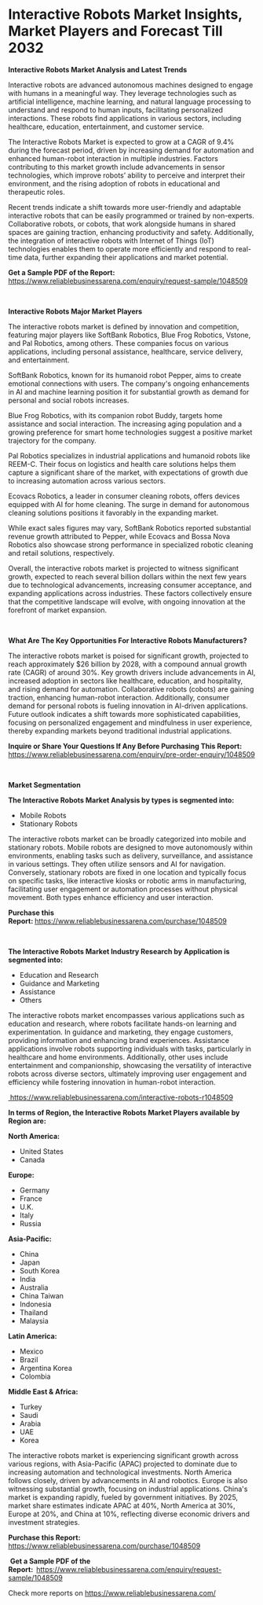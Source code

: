 <p><h1>Interactive Robots Market Insights, Market Players and Forecast Till 2032</h1></p><p><strong>Interactive Robots Market Analysis and Latest Trends</strong></p>
<p><p>Interactive robots are advanced autonomous machines designed to engage with humans in a meaningful way. They leverage technologies such as artificial intelligence, machine learning, and natural language processing to understand and respond to human inputs, facilitating personalized interactions. These robots find applications in various sectors, including healthcare, education, entertainment, and customer service.</p><p>The Interactive Robots Market is expected to grow at a CAGR of 9.4% during the forecast period, driven by increasing demand for automation and enhanced human-robot interaction in multiple industries. Factors contributing to this market growth include advancements in sensor technologies, which improve robots’ ability to perceive and interpret their environment, and the rising adoption of robots in educational and therapeutic roles. </p><p>Recent trends indicate a shift towards more user-friendly and adaptable interactive robots that can be easily programmed or trained by non-experts. Collaborative robots, or cobots, that work alongside humans in shared spaces are gaining traction, enhancing productivity and safety. Additionally, the integration of interactive robots with Internet of Things (IoT) technologies enables them to operate more efficiently and respond to real-time data, further expanding their applications and market potential.</p></p>
<p><strong>Get a Sample PDF of the Report:&nbsp;</strong> <a href="https://www.reliablebusinessarena.com/enquiry/request-sample/1048509?utm_campaign=2488&utm_medium=2&utm_source=Github&utm_content=ia&utm_term=10042025&utm_id=interactive-robots">https://www.reliablebusinessarena.com/enquiry/request-sample/1048509</a></p>
<p>&nbsp;</p>
<p><strong>Interactive Robots Major Market Players</strong></p>
<p><p>The interactive robots market is defined by innovation and competition, featuring major players like SoftBank Robotics, Blue Frog Robotics, Vstone, and Pal Robotics, among others. These companies focus on various applications, including personal assistance, healthcare, service delivery, and entertainment.</p><p>SoftBank Robotics, known for its humanoid robot Pepper, aims to create emotional connections with users. The company's ongoing enhancements in AI and machine learning position it for substantial growth as demand for personal and social robots increases.</p><p>Blue Frog Robotics, with its companion robot Buddy, targets home assistance and social interaction. The increasing aging population and a growing preference for smart home technologies suggest a positive market trajectory for the company.</p><p>Pal Robotics specializes in industrial applications and humanoid robots like REEM-C. Their focus on logistics and health care solutions helps them capture a significant share of the market, with expectations of growth due to increasing automation across various sectors.</p><p>Ecovacs Robotics, a leader in consumer cleaning robots, offers devices equipped with AI for home cleaning. The surge in demand for autonomous cleaning solutions positions it favorably in the expanding market.</p><p>While exact sales figures may vary, SoftBank Robotics reported substantial revenue growth attributed to Pepper, while Ecovacs and Bossa Nova Robotics also showcase strong performance in specialized robotic cleaning and retail solutions, respectively.</p><p>Overall, the interactive robots market is projected to witness significant growth, expected to reach several billion dollars within the next few years due to technological advancements, increasing consumer acceptance, and expanding applications across industries. These factors collectively ensure that the competitive landscape will evolve, with ongoing innovation at the forefront of market expansion.</p></p>
<p>&nbsp;</p>
<p><strong>What Are The Key Opportunities For Interactive Robots Manufacturers?</strong></p>
<p><p>The interactive robots market is poised for significant growth, projected to reach approximately $26 billion by 2028, with a compound annual growth rate (CAGR) of around 30%. Key growth drivers include advancements in AI, increased adoption in sectors like healthcare, education, and hospitality, and rising demand for automation. Collaborative robots (cobots) are gaining traction, enhancing human-robot interaction. Additionally, consumer demand for personal robots is fueling innovation in AI-driven applications. Future outlook indicates a shift towards more sophisticated capabilities, focusing on personalized engagement and mindfulness in user experience, thereby expanding markets beyond traditional industrial applications.</p></p>
<p><strong>Inquire or Share Your Questions If Any Before Purchasing This Report:</strong> <a href="https://www.reliablebusinessarena.com/enquiry/pre-order-enquiry/1048509?utm_campaign=2488&utm_medium=2&utm_source=Github&utm_content=ia&utm_term=10042025&utm_id=interactive-robots">https://www.reliablebusinessarena.com/enquiry/pre-order-enquiry/1048509</a></p>
<p>&nbsp;</p>
<p><strong>Market Segmentation</strong></p>
<p><strong>The Interactive Robots Market Analysis by types is segmented into:</strong></p>
<p><ul><li>Mobile Robots</li><li>Stationary Robots</li></ul></p>
<p><p>The interactive robots market can be broadly categorized into mobile and stationary robots. Mobile robots are designed to move autonomously within environments, enabling tasks such as delivery, surveillance, and assistance in various settings. They often utilize sensors and AI for navigation. Conversely, stationary robots are fixed in one location and typically focus on specific tasks, like interactive kiosks or robotic arms in manufacturing, facilitating user engagement or automation processes without physical movement. Both types enhance efficiency and user interaction.</p></p>
<p><strong>Purchase this Report:&nbsp;</strong><a href="https://www.reliablebusinessarena.com/purchase/1048509?utm_campaign=2488&utm_medium=2&utm_source=Github&utm_content=ia&utm_term=10042025&utm_id=interactive-robots">https://www.reliablebusinessarena.com/purchase/1048509</a></p>
<p>&nbsp;</p>
<p><strong>The Interactive Robots Market Industry Research by Application is segmented into:</strong></p>
<p><ul><li>Education and Research</li><li>Guidance and Marketing</li><li>Assistance</li><li>Others</li></ul></p>
<p><p>The interactive robots market encompasses various applications such as education and research, where robots facilitate hands-on learning and experimentation. In guidance and marketing, they engage customers, providing information and enhancing brand experiences. Assistance applications involve robots supporting individuals with tasks, particularly in healthcare and home environments. Additionally, other uses include entertainment and companionship, showcasing the versatility of interactive robots across diverse sectors, ultimately improving user engagement and efficiency while fostering innovation in human-robot interaction.</p></p>
<p><a href="https://www.reliablebusinessarena.com/interactive-robots-r1048509?utm_campaign=2488&utm_medium=2&utm_source=Github&utm_content=ia&utm_term=10042025&utm_id=interactive-robots">&nbsp;https://www.reliablebusinessarena.com/interactive-robots-r1048509</a></p>
<p><strong>In terms of Region, the Interactive Robots Market Players available by Region are:</strong></p>
<p>
    <p> <strong> North America: </strong>
        <ul>
            <li>United States</li>
            <li>Canada</li>
        </ul>
        </p> 
    <p> <strong> Europe: </strong>
        <ul>
            <li>Germany</li>
            <li>France</li>
            <li>U.K.</li>
            <li>Italy</li>
            <li>Russia</li>
        </ul>
        </p> 
    <p> <strong> Asia-Pacific: </strong>
        <ul>
            <li>China</li>
            <li>Japan</li>
            <li>South Korea</li>
            <li>India</li>
            <li>Australia</li>
            <li>China Taiwan</li>
            <li>Indonesia</li>
            <li>Thailand</li>
            <li>Malaysia</li>
        </ul>
        </p> 
    <p> <strong> Latin America: </strong>
        <ul>
            <li>Mexico</li>
            <li>Brazil</li>
            <li>Argentina Korea</li>
            <li>Colombia</li>
        </ul>
        </p> 
    <p> <strong> Middle East & Africa: </strong>
        <ul>
            <li>Turkey</li>
            <li>Saudi</li>
            <li>Arabia</li>
            <li>UAE</li>
            <li>Korea</li>
        </ul>
    </p>
    </p>
<p><p>The interactive robots market is experiencing significant growth across various regions, with Asia-Pacific (APAC) projected to dominate due to increasing automation and technological investments. North America follows closely, driven by advancements in AI and robotics. Europe is also witnessing substantial growth, focusing on industrial applications. China's market is expanding rapidly, fueled by government initiatives. By 2025, market share estimates indicate APAC at 40%, North America at 30%, Europe at 20%, and China at 10%, reflecting diverse economic drivers and investment strategies.</p></p>
<p><strong>Purchase this Report: </strong><a href="https://www.reliablebusinessarena.com/purchase/1048509?utm_campaign=2488&utm_medium=2&utm_source=Github&utm_content=ia&utm_term=10042025&utm_id=interactive-robots">https://www.reliablebusinessarena.com/purchase/1048509</a></p>
<p>&nbsp;<strong>Get a Sample PDF of the Report:&nbsp;&nbsp;</strong><a href="https://www.reliablebusinessarena.com/enquiry/request-sample/1048509?utm_campaign=2488&utm_medium=2&utm_source=Github&utm_content=ia&utm_term=10042025&utm_id=interactive-robots">https://www.reliablebusinessarena.com/enquiry/request-sample/1048509</a></p>
<p><strong></strong></p>
<p>Check more reports on <a href="https://www.reliablebusinessarena.com/?utm_campaign=2488&utm_medium=2&utm_source=Github&utm_content=ia&utm_term=10042025&utm_id=interactive-robots">https://www.reliablebusinessarena.com/</a></p>